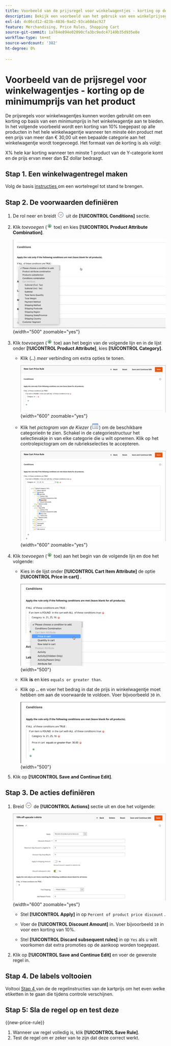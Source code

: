 ```yaml
---
title: Voorbeeld van de prijsregel voor winkelwagentjes - korting op de minimumprijs van het product
description: Bekijk een voorbeeld van het gebruik van een winkelprijsegel om een korting aan te bieden met een minimale productprijs.
exl-id: dc06cd12-d23b-4836-9ad2-93ca60dac927
feature: Merchandising, Price Rules, Shopping Cart
source-git-commit: 1a784e894e02090cfa3bc9edc47149b35d935e8e
workflow-type: tm+mt
source-wordcount: '382'
ht-degree: 0%

---
```


# Voorbeeld van de prijsregel voor winkelwagentjes - korting op de minimumprijs van het product

De prijsregels voor winkelwagentjes kunnen worden gebruikt om een korting op basis van een minimumprijs in het winkelwagentje aan te bieden. In het volgende voorbeeld wordt een korting van 10% toegepast op alle producten in het hele winkelwagentje wanneer ten minste één product met een prijs van meer dan € 30,00 uit een bepaalde categorie aan het winkelwagentje wordt toegevoegd. Het formaat van de korting is als volgt:

X% hele kar korting wanneer ten minste 1 product van de Y-categorie komt en de prijs ervan meer dan $Z dollar bedraagt.

## Stap 1. Een winkelwagentregel maken

Volg de basis [ instructies ](price-rules-cart.md) om een wortelregel tot stand te brengen.

## Stap 2. De voorwaarden definiëren

1. De rol neer en breidt ![ selecteur van de Uitbreiding ](../assets/icon-display-expand.png) uit de **[!UICONTROL Conditions]** sectie.

1. Klik _toevoegen_ (![ voeg pictogram ](../assets/icon-add-green-circle.png) toe) en kies **[!UICONTROL Product Attribute Combination]**.

   ![ de voorwaarde van de prijsregel van de Kar - de combinatie van productattributen ](./assets/condition1.png){width="500" zoomable="yes"}

1. Klik _toevoegen_ (![ voeg pictogram ](../assets/icon-add-green-circle.png) toe) aan het begin van de volgende lijn en in de lijst onder **[!UICONTROL Product Attribute]**, kies **[!UICONTROL Category]**.

   - Klik (**..**) _meer_ verbinding om extra opties te tonen.

     ![ voorwaarde van de prijsregel van de Kar - categorieopties ](./assets/condition3.png){width="600" zoomable="yes"}

   - Klik het _pictogram van de Kiezer_ (![ pictogram van de Lijst ](../assets/icon-list-chooser.png)) om de beschikbare categorieën te zien. Schakel in de categoriestructuur het selectievakje in van elke categorie die u wilt opnemen. Klik op het controlepictogram om de rubriekselecties te accepteren.

     ![ voorwaarde van de prijsregel van de Kar - categorie ](./assets/condition4.png){width="600" zoomable="yes"}

1. Klik _toevoegen_ (![ voeg pictogram ](../assets/icon-add-green-circle.png) toe) aan het begin van de volgende lijn en doe het volgende:

   - Kies in de lijst onder **[!UICONTROL Cart Item Attribute]** de optie **[!UICONTROL Price in cart]** .

     ![ de voorwaarde van de prijsregel van de Kar - het attribuut van het wortelpunt ](./assets/condition5.png){width="500"}

   - Klik **is** en kies `equals or greater than`.

   - Klik op **..** en voer het bedrag in dat de prijs in winkelwagentje moet hebben om aan de voorwaarde te voldoen. Voer bijvoorbeeld `30` in.

     ![ voorwaarde van de prijsregel van de Kar - prijs in kar ](./assets/condition6.png){width="500"}

1. Klik op **[!UICONTROL Save and Continue Edit]**.

## Stap 3. De acties definiëren

1. Breid ![ selecteur van de Uitbreiding ](../assets/icon-display-expand.png) de **[!UICONTROL Actions]** sectie uit en doe het volgende:

   ![ de acties van de prijsregel van de Kar ](./assets/minimum-discount-actions.png){width="600" zoomable="yes"}

   - Stel **[!UICONTROL Apply]** in op `Percent of product price discount` .

   - Voer de **[!UICONTROL Discount Amount]** in. Voer bijvoorbeeld `10` in voor een korting van 10%.

   - Stel **[!UICONTROL Discard subsequent rules]** in op `Yes` als u wilt voorkomen dat extra promoties op de aankoop worden toegepast.

1. Klik op **[!UICONTROL Save and Continue Edit]** en voer de gewenste regel in.

## Stap 4. De labels voltooien

Voltooi [ Stap 4 ](price-rules-cart.md) van de de regelinstructies van de kartprijs om het even welke etiketten in te gaan die tijdens controle verschijnen.

## Stap 5: Sla de regel op en test deze

{{new-price-rule}}

1. Wanneer uw regel volledig is, klik **[!UICONTROL Save Rule]**.
1. Test de regel om er zeker van te zijn dat deze correct werkt.
